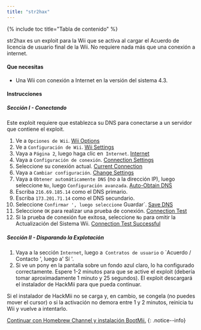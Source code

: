 ```yaml
---
title: "str2hax"
---
```


{% include toc title="Tabla de contenido" %}

str2hax es un exploit para la Wii que se activa al cargar el Acuerdo de licencia de usuario final de la Wii. No requiere nada más que una conexión a internet.

#### Que necesitas

* Una Wii con conexión a Internet en la versión del sistema 4.3.

#### Instrucciones

##### Sección I - Conectando

Este exploit requiere que establezca su DNS para conectarse a un servidor que contiene el exploit.

1. Ve a `Opciones de Wii`.
[Wii Options](/images/RiiConnect24/Internet_1.png)
1. Ve a `Configuración de Wii`.
[Wii Settings](/images/RiiConnect24/Internet_2.png)
1. Vaya a `Página 2`, luego haga clic en` Internet`.
[Internet](/images/RiiConnect24/Internet_3.png)
1. Vaya a `Configuración de conexión`.
[Connection Settings](/images/RiiConnect24/Internet_4.png)
1. Seleccione su conexión actual.
[Current Connection](/images/RiiConnect24/Internet_5.png)
1. Vaya a `Cambiar configuración`.
[Change Settings](/images/RiiConnect24/Internet_6.png)
1. Vaya a `Obtener automáticamente DNS` (no a la dirección IP), luego seleccione `No`, luego `Configuración avanzada`.
[Auto-Obtain DNS](/images/RiiConnect24/Internet_7.png)
1. Escriba `216.69.185.14` como el DNS primario.
1. Escriba `173.201.71.14` como el DNS secundario.
1. Seleccione `Confirmar ', luego seleccione` Guardar`.
[Save DNS](/images/RiiConnect24/Internet_10.png)
1. Seleccione `OK` para realizar una prueba de conexión.
[Connection Test](/images/RiiConnect24/Internet_11.png)
1. Si la prueba de conexión fue exitosa, seleccione `No` para omitir la Actualización del Sistema Wii.
[Connection Test Successful](/images/RiiConnect24/Internet_12.png)

##### Sección II - Disparando la Explotación

1. Vaya a la sección `Internet`, luego a` Contratos de usuario` o `Acuerdo / Contacto ', luego a' Sí '.
1. Si ve un pony en la pantalla sobre un fondo azul claro, lo ha configurado correctamente. Espere 1-2 minutos para que se active el exploit (debería tomar aproximadamente 1 minuto y 25 segundos). El exploit descargará el instalador de HackMii para que pueda continuar.

Si el instalador de HackMii no se carga y, en cambio, se congela (no puedes mover el cursor) o si la activación no demora entre 1 y 2 minutos, reinicia tu Wii y vuelve a intentarlo.

[Continuar con Homebrew Channel y instalación BootMii.](hbc)
{: .notice--info}
